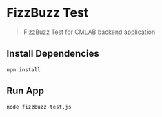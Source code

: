 # FizzBuzz Test

> FizzBuzz Test for CMLAB backend application

## Install Dependencies

```
npm install
```

## Run App

```
node fizzbuzz-test.js
```
